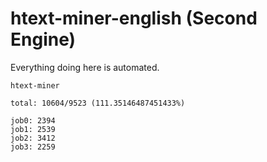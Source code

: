 # htext-miner-english (Second Engine)

Everything doing here is automated.

```
htext-miner

total: 10604/9523 (111.35146487451433%)

job0: 2394
job1: 2539
job2: 3412
job3: 2259
```